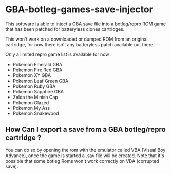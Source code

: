 # GBA-botleg-games-save-injector

This software is able to inject a GBA save file into a botleg/repro ROM game that has been patched for batteryless clones cartridges.

This won't work on a downloaded or dumped ROM from an original cartridge, for now there isn't any batteryless patch available out there.


Only a limited repro game list is available for now :

* Pokemon Emerald GBA
* Pokemon Fire Red GBA
* Pokemon XY GBA
* Pokemon Leaf Green GBA
* Pokemon Ruby GBA
* Pokemon Sapphire GBA 
* Zelda the Minish Cap
* Pokemon Glazed
* Pokemon My Ass
* Pokemon Snakewood  



## How Can I export a save from a GBA botleg/repro cartridge ?

You can do so by opening the rom with the emulator called VBA (Visual Boy Advance), once the game is started a .sav file will be created.
Note that it's possible that some botleg Roms won't work correctly on VBA (corrupted save).
